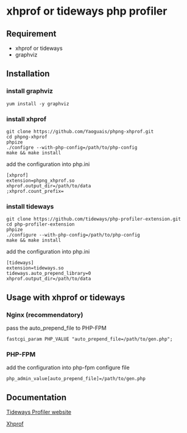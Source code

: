 # xhprof or tideways php profiler

## Requirement
- xhprof or tideways
- graphviz

## Installation

### install graphviz

~~~
yum install -y graphviz
~~~

### install xhprof

~~~
git clone https://github.com/Yaoguais/phpng-xhprof.git
cd phpng-xhprof
phpize
./configre --with-php-config=/path/to/php-config
make && make install
~~~

add the configuration into php.ini

~~~
[xhprof]
extension=phpng_xhprof.so
xhprof.output_dir=/path/to/data
;xhprof.count_prefix=
~~~

### install tideways

~~~
git clone https://github.com/tideways/php-profiler-extension.git
cd php-profiler-extension
phpize
./configure --with-php-config=/path/to/php-config
make && make install
~~~

add the configuration into php.ini

~~~
[tideways]
extension=tideways.so
tideways.auto_prepend_library=0
xhprof.output_dir=/path/to/data
~~~

## Usage with xhprof or tideways

### Nginx (recommendatory)

pass the auto_prepend_file to PHP-FPM

~~~
fastcgi_param PHP_VALUE "auto_prepend_file=/path/to/gen.php";
~~~

### PHP-FPM

add the configuration into php-fpm configure file

~~~
php_admin_value[auto_prepend_file]=/path/to/gen.php
~~~

## Documentation

[Tideways Profiler website](https://github.com/tideways/php-xhprof-extension)

[Xhprof](https://github.com/Yaoguais/phpng-xhprof)








